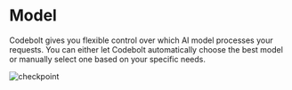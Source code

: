 # Model 

Codebolt gives you flexible control over which AI model processes your requests. You can either let Codebolt automatically choose the best model or manually select one based on your specific needs.

![checkpoint](/application/model.png)
